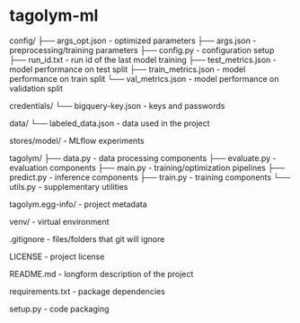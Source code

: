 # tagolym-ml

config/
├── args_opt.json         - optimized parameters
├── args.json             - preprocessing/training parameters
├── config.py             - configuration setup
├── run_id.txt            - run id of the last model training
├── test_metrics.json     - model performance on test split
├── train_metrics.json    - model performance on train split
└── val_metrics.json      - model performance on validation split

credentials/
└── bigquery-key.json     - keys and passwords

data/
└── labeled_data.json     - data used in the project

stores/model/             - MLflow experiments

tagolym/
├── data.py               - data processing components
├── evaluate.py           - evaluation components
├── main.py               - training/optimization pipelines
├── predict.py            - inference components
├── train.py              - training components
└── utils.py              - supplementary utilities

tagolym.egg-info/         - project metadata

venv/                     - virtual environment

.gitignore                - files/folders that git will ignore

LICENSE                   - project license

README.md                 - longform description of the project

requirements.txt          - package dependencies

setup.py                  - code packaging